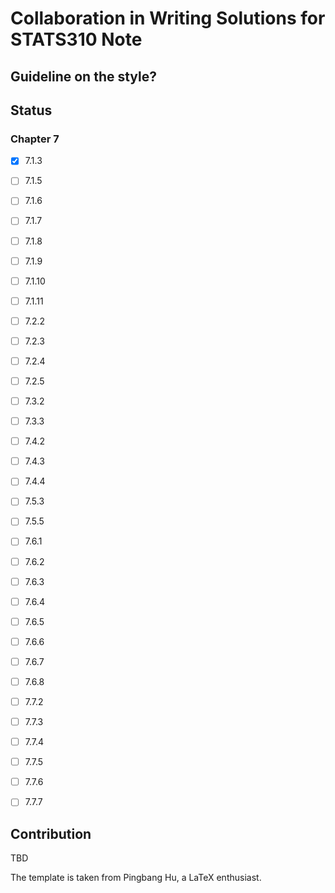 # Collaboration in Writing Solutions for STATS310 Note 

## Guideline on the style?


## Status
### Chapter 7
- [x]  7.1.3
- [ ]  7.1.5
- [ ]  7.1.6
- [ ]  7.1.7
- [ ]  7.1.8
- [ ]  7.1.9
- [ ]  7.1.10
- [ ]  7.1.11
- [ ]  7.2.2
- [ ]  7.2.3
- [ ]  7.2.4
- [ ]  7.2.5
- [ ]  7.3.2
- [ ]  7.3.3
- [ ]  7.4.2
- [ ]  7.4.3
- [ ]  7.4.4
- [ ]  7.5.3
- [ ]  7.5.5
- [ ]  7.6.1
- [ ]  7.6.2
- [ ]  7.6.3
- [ ]  7.6.4
- [ ]  7.6.5
- [ ]  7.6.6
- [ ]  7.6.7
- [ ]  7.6.8
- [ ]  7.7.2
- [ ]  7.7.3
- [ ]  7.7.4
- [ ]  7.7.5
- [ ]  7.7.6
- [ ]  7.7.7


## Contribution
TBD

The template is taken from Pingbang Hu, a LaTeX enthusiast.
